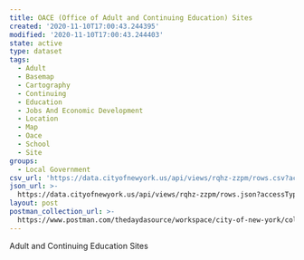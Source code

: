 ```yaml
---
title: OACE (Office of Adult and Continuing Education) Sites
created: '2020-11-10T17:00:43.244395'
modified: '2020-11-10T17:00:43.244403'
state: active
type: dataset
tags:
  - Adult
  - Basemap
  - Cartography
  - Continuing
  - Education
  - Jobs And Economic Development
  - Location
  - Map
  - Oace
  - School
  - Site
groups:
  - Local Government
csv_url: 'https://data.cityofnewyork.us/api/views/rqhz-zzpm/rows.csv?accessType=DOWNLOAD'
json_url: >-
  https://data.cityofnewyork.us/api/views/rqhz-zzpm/rows.json?accessType=DOWNLOAD
layout: post
postman_collection_url: >-
  https://www.postman.com/thedaydasource/workspace/city-of-new-york/collection/15909983-b05fcfe3-5a27-41df-aceb-817ff876b243
---
```

Adult and Continuing Education Sites
